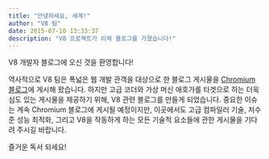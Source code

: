 ```yaml
---
title: "안녕하세요, 세계!"
author: "V8 팀"
date: 2015-07-10 13:33:37
description: "V8 프로젝트가 이제 블로그를 가졌습니다!"
---
```

V8 개발자 블로그에 오신 것을 환영합니다!

역사적으로 V8 팀은 폭넓은 웹 개발 관객을 대상으로 한 블로그 게시물을 [Chromium 블로그](https://blog.chromium.org/)에 게시해 왔습니다. 하지만 고급 코더와 가상 머신 애호가를 타겟으로 하는 더욱 심도 있는 게시물을 제공하기 위해, V8 관련 블로그를 만들게 되었습니다. 중요한 이슈는 계속 Chromium 블로그에 게시될 예정이지만, 이곳에서도 고급 컴파일러 기술, 저수준 성능 최적화, 그리고 V8을 작동하게 하는 모든 기술적 요소들에 관한 게시물을 기다려 주시길 바랍니다.

<!--truncate-->
즐거운 독서 되세요!
